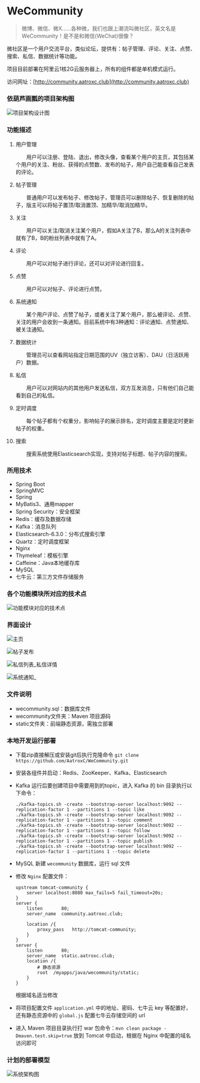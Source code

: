 # WeCommunity
> 微博、微信、微X......各种微，我们也跟上潮流叫微社区，英文名是 WeCommunity！是不是和微信(WeChat)很像？

微社区是一个用户交流平台，类似论坛，提供有：帖子管理、评论、关注、点赞、搜索、私信、数据统计等功能。

项目目前部署在阿里云1核2G云服务器上，所有的组件都是单机模式运行。

访问网址：[http://community.aatroxc.club](http://community.aatroxc.club)




### 依葫芦画瓢的项目架构图

![项目架构设计图](https://i.loli.net/2020/07/01/umXATrRW2PCLhEI.png "项目架构设计图")


### 功能描述

1. 用户管理

   &emsp;&emsp;用户可以注册、登陆、退出，修改头像，查看某个用户的主页，其包括某个用户的关注、粉丝、获得的点赞数、发布的帖子，用户自己能查看自己发表的评论。

2. 帖子管理

   &emsp;&emsp;普通用户可以发布帖子、修改帖子，管理员可以删除帖子、恢复删除的帖子，版主可以将帖子置顶/取消置顶、加精华/取消加精华。

3. 关注

   &emsp;&emsp;用户可以关注/取消关注某个用户，假如A关注了B，那么A的关注列表中就有了B，B的粉丝列表中就有了A。

4. 评论

   &emsp;&emsp;用户可以对帖子进行评论，还可以对评论进行回复。

5. 点赞

   &emsp;&emsp;用户可以对帖子、评论进行点赞。

6. 系统通知

   &emsp;&emsp;某个用户评论、点赞了帖子，或者关注了某个用户，那么被评论、点赞、关注的用户会收到一条通知。目前系统中有3种通知：评论通知、点赞通知、被关注通知。

7. 数据统计

   &emsp;&emsp;管理员可以查看网站指定日期范围的UV（独立访客）、DAU（日活跃用户）数据。

8. 私信

   &emsp;&emsp;用户可以对网站内的其他用户发送私信，双方互发消息，只有他们自己能看到自己的私信。

9. 定时调度

   &emsp;&emsp;每个帖子都有个权重分，影响帖子的展示排名，定时调度主要是定时更新帖子的权重。

10. 搜索

    &emsp;&emsp;搜索系统使用Elasticsearch实现，支持对帖子标题、帖子内容的搜索。



### 所用技术

- Spring Boot
- SpringMVC
- Spring
- MyBatis3、通用mapper
- Spring Security：安全框架
- Redis：缓存及数据存储
- Kafka：消息队列
- Elasticsearch-6.3.0：分布式搜索引擎
- Quartz：定时调度框架
- Nginx
- Thymeleaf：模板引擎
- Caffeine：Java本地缓存库
- MySQL
- 七牛云：第三方文件存储服务



### 各个功能模块所对应的技术点

![功能模块对应的技术点](https://i.loli.net/2020/07/01/u3DRnvrxfUNKhtc.jpg)





### 界面设计

![主页](https://i.loli.net/2020/07/01/VbQYPd9wvWzxjy8.jpg "主页")

![帖子发布](https://i.loli.net/2020/07/01/ANeDU75GaMB36ZT.jpg "帖子发布")

![私信列表_私信详情](https://i.loli.net/2020/07/01/p6HQtoPlJXNGdwz.jpg "私信列表_私信详情")

![系统通知_](https://i.loli.net/2020/07/01/mbvtnlCgZyYWqLS.jpg "系统通知_")





### 文件说明

- wecommunity.sql：数据库文件
- wecommunity文件夹：Maven 项目源码
- static文件夹：前端静态资源，需独立部署





### 本地开发运行部署

- 下载zip直接解压或安装git后执行克隆命令 `git clone https://github.com/AatroxC/WeCommunity.git`

- 安装各组件并启动：Redis、ZooKeeper、Kafka、Elasticsearch

- Kafka 运行后要创建项目中需要用到的topic，进入 Kafka 的 bin 目录执行以下命令：

  ```shell
  ./kafka-topics.sh -create --bootstrap-server localhost:9092 --replication-factor 1 --partitions 1 --topic like
  ./kafka-topics.sh -create --bootstrap-server localhost:9092 --replication-factor 1 --partitions 1 --topic comment
  ./kafka-topics.sh -create --bootstrap-server localhost:9092 --replication-factor 1 --partitions 1 --topic follow
  ./kafka-topics.sh -create --bootstrap-server localhost:9092 --replication-factor 1 --partitions 1 --topic publish
  ./kafka-topics.sh -create --bootstrap-server localhost:9092 --replication-factor 1 --partitions 1 --topic delete
  ```

- MySQL 新建 `wecommunity` 数据库，运行 sql 文件

- 修改 `Nginx` 配置文件：

  ```nginx
  upstream tomcat-community {
      server localhost:8080 max_fails=5 fail_timeout=20s;
  }
  server {
      listen       80;
      server_name  community.aatroxc.club;
  
      location /{
          proxy_pass   http://tomcat-community;
      }
  }
  server {
      listen       80;
      server_name  static.aatroxc.club;
      location /{
          # 静态资源
          root  /myapps/java/wecommunity/static;
      }
  }
  ```

  根据域名适当修改

- 将项目配置文件 `application.yml` 中的地址、密码、七牛云 key 等配置好，还有静态资源中的 `global.js` 配置七牛云存储空间的 url

- 进入 Maven 项目目录执行打 war 包命令：`mvn clean package -Dmaven.test.skip=true` 放到 Tomcat 中启动，根据在 Nginx 中配置的域名访问即可







### 计划的部署模型

![系统架构图](https://i.loli.net/2020/07/01/aeb4DlWr6GcAOJ8.jpg "系统架构图")
